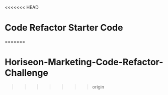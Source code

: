 <<<<<<< HEAD
# Code Refactor Starter Code
=======
# Horiseon-Marketing-Code-Refactor-Challenge
>>>>>>> origin
